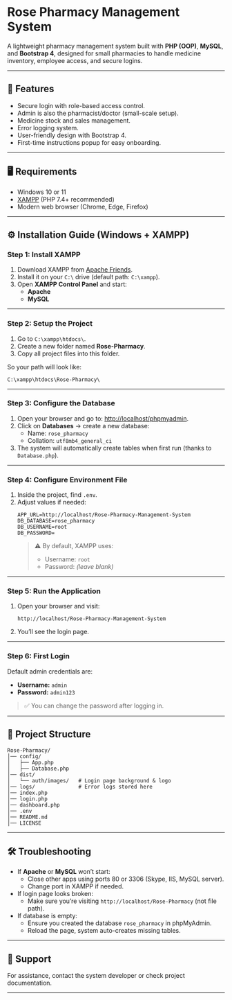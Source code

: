 # Rose Pharmacy Management System

A lightweight pharmacy management system built with **PHP (OOP)**, **MySQL**, and **Bootstrap 4**, designed for small pharmacies to handle medicine inventory, employee access, and secure logins.

---

## 🚀 Features
- Secure login with role-based access control.
- Admin is also the pharmacist/doctor (small-scale setup).
- Medicine stock and sales management.
- Error logging system.
- User-friendly design with Bootstrap 4.
- First-time instructions popup for easy onboarding.

---

## 🖥️ Requirements
- Windows 10 or 11
- [XAMPP](https://www.apachefriends.org/download.html) (PHP 7.4+ recommended)
- Modern web browser (Chrome, Edge, Firefox)

---

## ⚙️ Installation Guide (Windows + XAMPP)

### Step 1: Install XAMPP
1. Download XAMPP from [Apache Friends](https://www.apachefriends.org/download.html).
2. Install it on your `C:\` drive (default path: `C:\xampp`).
3. Open **XAMPP Control Panel** and start:
   - **Apache**
   - **MySQL**

---

### Step 2: Setup the Project
1. Go to `C:\xampp\htdocs\`.
2. Create a new folder named **Rose-Pharmacy**.
3. Copy all project files into this folder.

So your path will look like:
```
C:\xampp\htdocs\Rose-Pharmacy\
```

---

### Step 3: Configure the Database
1. Open your browser and go to: [http://localhost/phpmyadmin](http://localhost/phpmyadmin).
2. Click on **Databases** → create a new database:
   - Name: `rose_pharmacy`
   - Collation: `utf8mb4_general_ci`
3. The system will automatically create tables when first run (thanks to `Database.php`).

---

### Step 4: Configure Environment File
1. Inside the project, find `.env`.
2. Adjust values if needed:
   ```env
   APP_URL=http://localhost/Rose-Pharmacy-Management-System
   DB_DATABASE=rose_pharmacy
   DB_USERNAME=root
   DB_PASSWORD=
   ```
   > ⚠️ By default, XAMPP uses:
   > - Username: `root`
   > - Password: *(leave blank)*

---

### Step 5: Run the Application
1. Open your browser and visit:
   ```
   http://localhost/Rose-Pharmacy-Management-System
   ```
2. You’ll see the login page.

---

### Step 6: First Login
Default admin credentials are:
- **Username:** `admin`
- **Password:** `admin123`

> ✅ You can change the password after logging in.

---

## 📂 Project Structure
```
Rose-Pharmacy/
│── config/
│   ├── App.php
│   ├── Database.php
│── dist/
│   └── auth/images/   # Login page background & logo
│── logs/              # Error logs stored here
│── index.php
│── login.php
│── dashboard.php
│── .env
│── README.md
│── LICENSE
```

---

## 🛠️ Troubleshooting
- If **Apache** or **MySQL** won’t start:
  - Close other apps using ports 80 or 3306 (Skype, IIS, MySQL server).
  - Change port in XAMPP if needed.
- If login page looks broken:
  - Make sure you’re visiting `http://localhost/Rose-Pharmacy` (not file path).
- If database is empty:
  - Ensure you created the database `rose_pharmacy` in phpMyAdmin.
  - Reload the page, system auto-creates missing tables.

---

## 📧 Support
For assistance, contact the system developer or check project documentation.

---
